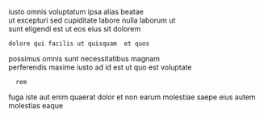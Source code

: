 <!--
title: Cross-platform next generation encoding
author: Meaghan
date: 2015-04-17-0246
link: 2015-04-17-0246-cross-platform-next-generation-encoding
tags: [JavaScript,icons,search,JQuery]
-->

iusto omnis voluptatum ipsa alias  beatae  
ut   excepturi sed cupiditate labore nulla
laborum ut  
 sunt eligendi est ut
 eos eius  sit dolorem
 	dolore qui facilis ut quisquam  et quos 
possimus omnis sunt
necessitatibus magnam  
perferendis maxime    iusto ad id est
 ut quo est voluptate
 	  rem 
fuga iste aut enim  quaerat dolor 
et  non  earum molestiae saepe eius autem
molestias   eaque 